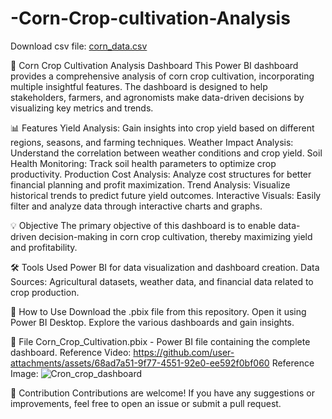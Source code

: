 # -Corn-Crop-cultivation-Analysis

Download csv file: [corn_data.csv](https://github.com/user-attachments/files/19141903/corn_data.csv)

🌽 Corn Crop Cultivation Analysis Dashboard
This Power BI dashboard provides a comprehensive analysis of corn crop cultivation, incorporating multiple insightful features. The dashboard is designed to help stakeholders, farmers, and agronomists make data-driven decisions by visualizing key metrics and trends.

📊 Features
Yield Analysis: Gain insights into crop yield based on different regions, seasons, and farming techniques.
Weather Impact Analysis: Understand the correlation between weather conditions and crop yield.
Soil Health Monitoring: Track soil health parameters to optimize crop productivity.
Production Cost Analysis: Analyze cost structures for better financial planning and profit maximization.
Trend Analysis: Visualize historical trends to predict future yield outcomes.
Interactive Visuals: Easily filter and analyze data through interactive charts and graphs.

💡 Objective
The primary objective of this dashboard is to enable data-driven decision-making in corn crop cultivation, thereby maximizing yield and profitability.

🛠 Tools Used
Power BI for data visualization and dashboard creation.
Data Sources: Agricultural datasets, weather data, and financial data related to crop production.

🚀 How to Use
Download the .pbix file from this repository.
Open it using Power BI Desktop.
Explore the various dashboards and gain insights.

📂 File
Corn_Crop_Cultivation.pbix - Power BI file containing the complete dashboard.
Reference Video: 
https://github.com/user-attachments/assets/68ad7a51-9f77-4551-92e0-ee592f0bf060
Reference Image:
![Cron_crop_dashboard](https://github.com/user-attachments/assets/1fd8e576-ecca-4391-abb3-7e0071fdd7e0)

🤝 Contribution
Contributions are welcome! If you have any suggestions or improvements, feel free to open an issue or submit a pull request.
